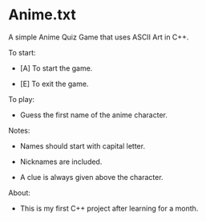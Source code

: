 # Anime.txt
A simple Anime Quiz Game that uses ASCII Art in C++.

To start:

- [A] To start the game.

- [E] To exit the game.

To play:

- Guess the first name of the anime character.

Notes:

- Names should start with capital letter.

- Nicknames are included.

- A clue is always given above the character.

About:

- This is my first C++ project after learning for a month.
